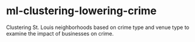 # ml-clustering-lowering-crime
Clustering St. Louis neighborhoods based on crime type and venue type to examine the impact of businesses on crime.
